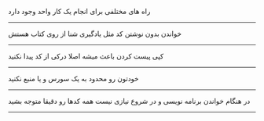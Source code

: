 راه های مختلفی برای انجام یک کار واحد وجود دارد
******************************************
خواندن بدون نوشتن کد مثل یادگیری شنا از روی کتاب هستش
******************************************
کپی پیست کردن باعث میشه اصلا درکی از کد پیدا نکنید
******************************************
خودتون رو محدود به یک سورس و یا منبع نکنید
******************************************
در هنگام خواندن برنامه نویسی و در شروع نیازی نیست همه کدها رو دقیقا متوجه بشید
******************************************
